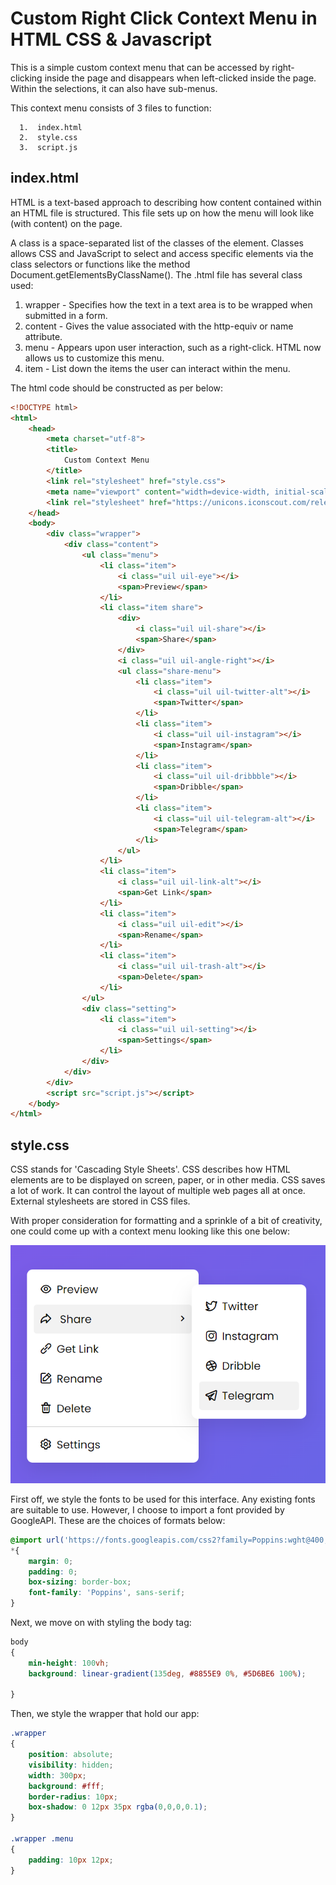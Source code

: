 # Custom Right Click Context Menu in HTML CSS & Javascript

This is a simple custom context menu that can be accessed by right-clicking inside the page and disappears when left-clicked inside the page. Within the selections, it can also have sub-menus.

This context menu consists of 3 files to function:

```
  1.  index.html
  2.  style.css
  3.  script.js
```

##  index.html

HTML is a text-based approach to describing how content contained within an HTML file is structured. This file sets up on how the menu will look like (with content) on the page.

A class is a space-separated list of the classes of the element. Classes allows CSS and JavaScript to select and access specific elements via the class selectors or functions like the method Document.getElementsByClassName(). The .html file has several class used:

  1.  wrapper - Specifies how the text in a text area is to be wrapped when submitted in a form.
  2.  content - Gives the value associated with the http-equiv or name attribute.
  3.  menu    - Appears upon user interaction, such as a right-click. HTML now allows us to customize this menu.
  4.  item    - List down the items the user can interact within the menu.

The html code should be constructed as per below:

```html
<!DOCTYPE html>
<html>
    <head>
        <meta charset="utf-8">
        <title>
            Custom Context Menu
        </title>
        <link rel="stylesheet" href="style.css">
        <meta name="viewport" content="width=device-width, initial-scale=1.0">
        <link rel="stylesheet" href="https://unicons.iconscout.com/release/v4.0.0/css/line.css">
    </head>
    <body>
        <div class="wrapper">
            <div class="content">
                <ul class="menu">
                    <li class="item">
                        <i class="uil uil-eye"></i>
                        <span>Preview</span>
                    </li>
                    <li class="item share">
                        <div>
                            <i class="uil uil-share"></i>
                            <span>Share</span>
                        </div>
                        <i class="uil uil-angle-right"></i>
                        <ul class="share-menu">
                            <li class="item">
                                <i class="uil uil-twitter-alt"></i>
                                <span>Twitter</span>
                            </li>
                            <li class="item">
                                <i class="uil uil-instagram"></i>
                                <span>Instagram</span>
                            </li>
                            <li class="item">
                                <i class="uil uil-dribbble"></i>
                                <span>Dribble</span>
                            </li>
                            <li class="item">
                                <i class="uil uil-telegram-alt"></i>
                                <span>Telegram</span>
                            </li>
                        </ul>
                    </li>
                    <li class="item">
                        <i class="uil uil-link-alt"></i>
                        <span>Get Link</span>
                    </li>
                    <li class="item">
                        <i class="uil uil-edit"></i>
                        <span>Rename</span>
                    </li>
                    <li class="item">
                        <i class="uil uil-trash-alt"></i>
                        <span>Delete</span>
                    </li>
                </ul>
                <div class="setting">
                    <li class="item">
                        <i class="uil uil-setting"></i>
                        <span>Settings</span>
                    </li>
                </div>
            </div>
        </div>
        <script src="script.js"></script>
    </body>
</html>
```

##  style.css

CSS stands for 'Cascading Style Sheets'. CSS describes how HTML elements are to be displayed on screen, paper, or in other media. CSS saves a lot of work. It can control the layout of multiple web pages all at once. External stylesheets are stored in CSS files.

With proper consideration for formatting and a sprinkle of a bit of creativity, one could come up with a context menu looking like this one below:

![Screenshot_1](images/Screenshot_20221102_110316.png)

First off, we style the fonts to be used for this interface. Any existing fonts are suitable to use. However, I choose to import a font provided by GoogleAPI. These are the choices of formats below:

```css
@import url('https://fonts.googleapis.com/css2?family=Poppins:wght@400;500;600;700&display=swap');
*{
    margin: 0;
    padding: 0;
    box-sizing: border-box;
    font-family: 'Poppins', sans-serif;
}
```

Next, we move on with styling the body tag:

```css
body
{
    min-height: 100vh;
    background: linear-gradient(135deg, #8855E9 0%, #5D6BE6 100%);

}
```

Then, we style the wrapper that hold our app:

```css
.wrapper
{
    position: absolute;
    visibility: hidden;
    width: 300px;
    background: #fff;
    border-radius: 10px;
    box-shadow: 0 12px 35px rgba(0,0,0,0.1);
}

.wrapper .menu
{
    padding: 10px 12px;
}

```
